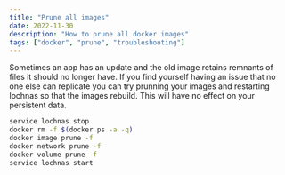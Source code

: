 ```yaml
---
title: "Prune all images"
date: 2022-11-30
description: "How to prune all docker images"
tags: ["docker", "prune", "troubleshooting"]
---
```


Sometimes an app has an update and the old image retains remnants of files it should no longer have. If you find yourself having an issue that no one else can replicate you can try prunning your images and restarting lochnas so that the images rebuild. This will have no effect on your persistent data.

```bash
service lochnas stop
docker rm -f $(docker ps -a -q)
docker image prune -f
docker network prune -f
docker volume prune -f
service lochnas start
```